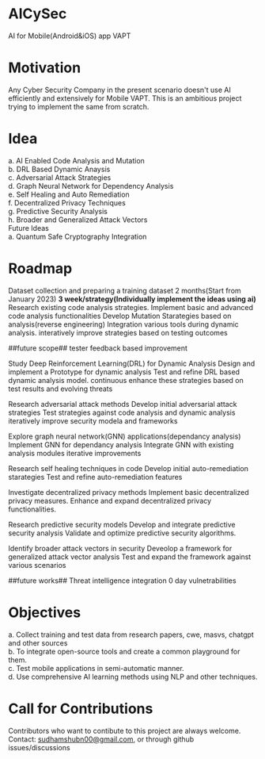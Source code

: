 # AICySec
AI for Mobile(Android&iOS) app VAPT

# Motivation
Any Cyber Security Company in the present scenario doesn't use AI efficiently and extensively for Mobile VAPT.
This is an ambitious project trying to implement the same from scratch.

# Idea
a. AI Enabled Code Analysis and Mutation<br>
b. DRL Based Dynamic Anaysis<br>
c. Adversarial Attack Strategies<br>
d. Graph Neural Network for Dependency Analysis<br>
e. Self Healing and Auto Remediation<br>
f. Decentralized Privacy Techniques<br>
g. Predictive Security Analysis<br>
h. Broader and Generalized Attack Vectors<br>
Future Ideas<br>
a. Quantum Safe Cryptography Integration

# Roadmap
Dataset collection and preparing a training dataset 2 months(Start from January 2023)
<b>3 week/strategy(Individually implement the ideas using ai)</b>
Research existing code analysis strategies.
Implement basic and advanced code analysis functionalities
Develop Mutation Starategies based on analysis(reverse engineering)
Integration various tools during dynamic analysis.
interatively improve strategies based on testing outcomes

##future scope##
tester feedback based improvement

Study Deep Reinforcement Learning(DRL) for Dynamic Analysis
Design and implement a Prototype for dynamic analysis
Test and refine DRL based dynamic analysis model.
continuous enhance these strategies based on test results and evolving threats

Research adversarial attack methods
Develop initial adversarial attack strategies
Test strategies against code analysis and dynamic analysis
iteratively improve security modela and frameworks

Explore graph neural network(GNN) applications(dependancy analysis)
Implement GNN for dependancy analysis
Integrate GNN with existing analysis modules
iterative improvements

Research self healing techniques in code
Develop initial auto-remediation starategies
Test and refine auto-remediation features

Investigate decentralized privacy methods
Implement basic decentralized privacy measures.
Enhance and expand decentralized privacy functionalities.

Research predictive security models
Develop and integrate predictive security analysis
Validate and optimize predictive security algorithms.

Identify broader attack vectors in security
Deveolop a framework for generalized attack vector analysis
Test and expand the framework against various scenarios

##future works##
Threat intelligence integration
0 day vulnetrabilities

# Objectives
a. Collect training and test data from research papers, cwe, masvs, chatgpt and other sources<br>
b. To integrate open-source tools and create a common playground for them.<br>
c. Test mobile applications in semi-automatic manner.<br>
d. Use comprehensive AI learning methods using NLP and other techniques.<br>

# Call for Contributions
Contributors who want to contibute to this project are always welcome.<br>
Contact: sudhamshubn00@gmail.com, or through github issues/discussions<br>


